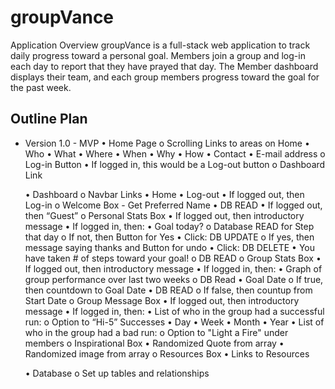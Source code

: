 groupVance
============
Application Overview
groupVance is a full-stack web application to track daily progress toward a personal goal.  Members join a group and log-in each day to report that they have prayed that day. The Member dashboard displays their team, and each group members progress toward the goal for the past week.  

Outline Plan
------------
* Version 1.0 - MVP
  •	Home Page
    o	Scrolling Links to areas on Home
      •	Who
      •	What
      •	Where
      •	When
      •	Why
      •	How
      •	Contact
        •	E-mail address
    o	Log-in Button
      •	If logged in, this would be a Log-out button
    o	Dashboard Link

  •	Dashboard
    o	Navbar Links
      •	Home
        •	Log-out
          •	If logged out, then Log-in
    o	Welcome Box - Get Preferred Name
      •	DB READ
      •	If logged out, then “Guest”
    o	Personal Stats Box
      •	If logged out, then introductory message
        •	If logged in, then:
          •	Goal today?
            o	Database READ for Step that day
            o	If not, then Button for Yes
              •	Click: DB UPDATE
            o	If yes, then message saying thanks and Button for undo
              •	Click: DB DELETE
          •	You have taken # of steps toward your goal!
            o	DB READ
    o	Group Stats Box
      •	If logged out, then introductory message
      •	If logged in, then:
        •	Graph of group performance over last two weeks
          o	DB Read
        •	Goal Date
          o	If true, then countdown to Goal Date
            •	DB READ
          o	If false, then countup from Start Date
    o	Group Message Box
      •	If logged out, then introductory message
      •	If logged in, then:
        •	List of who in the group had a successful run:
          o	Option to “Hi-5” Successes
            •	Day
            •	Week
            •	Month
            •	Year
        •	List of who in the group had a bad run:
          o	Option to "Light a Fire" under members
    o	Inspirational Box
      •	Randomized Quote from array
      •	Randomized image from array
    o	Resources Box
      •	Links to Resources

  •	Database
    o	Set up tables and relationships

